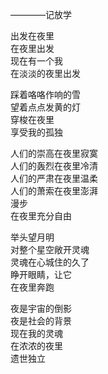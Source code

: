 ————记放学

出发在夜里  
在夜里出发  
现在有一个我  
在淡淡的夜里出发  
  
踩着咯咯作响的雪  
望着点点发黄的灯  
穿梭在夜里  
享受我的孤独  
  
人们的崇高在夜里寂寞  
人们的轰烈在夜里冷清  
人们的严肃在夜里温柔  
人们的萧索在夜里澎湃  
漫步  
在夜里充分自由  
  
举头望月明  
对整个星空敞开灵魂  
灵魂在心城住的久了  
睁开眼睛，让它  
在夜里奔跑  
  
夜是宇宙的倒影  
夜是社会的背景  
现在我的灵魂  
在浓浓的夜里  
遗世独立
